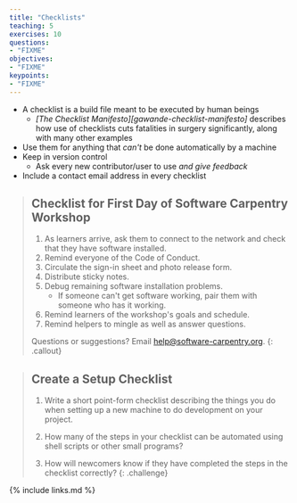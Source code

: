 ```yaml
---
title: "Checklists"
teaching: 5
exercises: 10
questions:
- "FIXME"
objectives:
- "FIXME"
keypoints:
- "FIXME"
---
```


*   A checklist is a build file meant to be executed by human beings
    *   *[The Checklist Manifesto][gawande-checklist-manifesto]*
        describes how use of checklists cuts fatalities in surgery significantly,
        along with many other examples
*   Use them for anything that *can't* be done automatically by a machine
*   Keep in version control
    *   Ask every new contributor/user to use *and give feedback*
*   Include a contact email address in every checklist

> ## Checklist for First Day of Software Carpentry Workshop
>
> 1.  As learners arrive,
>     ask them to connect to the network
>     and check that they have software installed.
> 2.  Remind everyone of the Code of Conduct.
> 3.  Circulate the sign-in sheet and photo release form.
> 4.  Distribute sticky notes.
> 5.  Debug remaining software installation problems.
>     *   If someone can't get software working, pair them with someone who has it working.
> 6.  Remind learners of the workshop's goals and schedule.
> 7.  Remind helpers to mingle as well as answer questions.
>
> Questions or suggestions? Email help@software-carpentry.org.
{: .callout}

> ## Create a Setup Checklist
>
> 1.  Write a short point-form checklist describing the things you do
>     when setting up a new machine to do development on your project.
>
> 2.  How many of the steps in your checklist can be automated using shell scripts or other small programs?
>
> 3.  How will newcomers know if they have completed the steps in the checklist correctly?
{: .challenge}

{% include links.md %}
